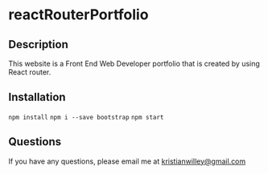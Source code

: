 # reactRouterPortfolio

## Description 

This website is a Front End Web Developer portfolio that is created by using React router. 

## Installation 

`npm install` 
`npm i --save bootstrap` 
`npm start` 

## Questions 

If you have any questions, please email me at kristianwilley@gmail.com 

